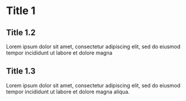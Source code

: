 <!----------------------------------------------------------------------- 
	This is part of the documentation of Deployo.io Resume Builder System.
	Copyright (C) 2025
	Leila Otto Algarve
	Licensed under the GNU Free Documentation License v1.3 or later.
    See LICENSE-DOCUMENTATION for details. 
------------------------------------------------------------------------>
# Title 1

## Title 1.2

<!-- One liner -->

Lorem ipsum dolor sit amet, consectetur adipiscing elit, sed do eiusmod tempor incididunt ut labore et dolore magna

## Title 1.3

Lorem ipsum dolor sit amet, consectetur adipiscing elit, sed do eiusmod tempor incididunt ut labore et dolore magna
aliqua.

